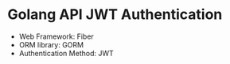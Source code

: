 # Golang API JWT Authentication

- Web Framework: Fiber
- ORM library: GORM
- Authentication Method: JWT

